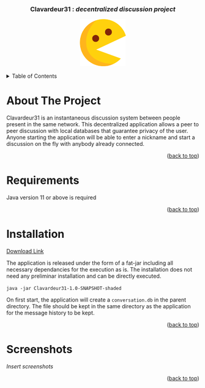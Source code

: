 <h3 align="center"><strong>Clavardeur31</strong> : <i>decentralized discussion project</i> </h3>

<p align="center">
  <img src="https://github.com/hmathieu-insat/Clavardeur31/blob/main/src/main/resources/com/insa/projet4a/img/logo.png" width="120"/>
</p>

<!-- TABLE OF CONTENTS -->
<details>
  <summary>Table of Contents</summary>
  <ul>
    <li><a href="#-about-the-project-">About The Project</a></li>
    <li><a href="#-requirements-">Requirements</a></li>
    <li><a href="#-installation-">Installation</a></li>
    <li><a href="#-screenshots-">Screenshots</a></li>
  </ul>
</details>



<!-- ABOUT THE PROJECT -->
<h1> About The Project </h1> 

Clavardeur31 is an instantaneous discussion system between people present in the same network. This decentralized application allows a peer to peer discussion with local databases that guarantee privacy of the user. Anyone starting the application will be able to enter a nickname and start a discussion on the fly with anybody already connected.
<p align="right">(<a href="#top">back to top</a>)</p>

<!-- REQUIREMENTS -->
<h1> Requirements </h1>

Java version 11 or above is required

<p align="right">(<a href="#top">back to top</a>)</p>

<!-- HOW TO INSTALL -->
<h1> Installation </h1>

<a href="https://github.com/hmathieu-insat/Clavardeur31/releases/download/v1.0.0/Clavardeur.jar">Download Link</a>

The application is released under the form of a fat-jar including all necessary dependancies for the execution as is. The installation does not need any preliminar installation and can be directly executed.

`java -jar Clavardeur31-1.0-SNAPSHOT-shaded`

On first start, the application will create a `conversation.db` in the parent directory. The file should be kept in the same directory as the application for the message history to be kept.

<p align="right">(<a href="#top">back to top</a>)</p>

<!-- Screenshots -->
<h1> Screenshots </h1>

*Insert screenshots*

<p align="right">(<a href="#top">back to top</a>)</p>
